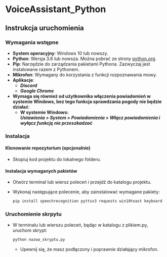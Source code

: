 # VoiceAssistant_Python




## Instrukcja uruchomienia

### Wymagania wstępne

- **System operacyjny**: Windows 10 lub nowszy.
- **Python**: Wersja 3.6 lub nowsza. Można pobrać ze strony [python.org](https://www.python.org/).
- **Pip**: Narzędzie do zarządzania pakietami Pythona. Zazwyczaj jest instalowane razem z Pythonem.
- **Mikrofon**: Wymagany do korzystania z funkcji rozpoznawania mowy.
- **Aplikacje**:
  - ***Discord***
  - ***Google Chrome***
- **Wymaga się również od użytkownika włączenia powiadomień w systemie Windows, bez tego funkcja sprawdzania pogody nie będzie działać**: 
  - **W systemie Windows:** \
  ***Ustawienia > System > Powiadomienia > Włącz powiadomienia i wyłącz funkcję nie przeszkadzać***  
### Instalacja

#### Klonowanie repozytorium (opcjonalnie)

- Skopiuj kod projektu do lokalnego folderu.

#### Instalacja wymaganych pakietów

- Otwórz terminal lub wiersz poleceń i przejdź do katalogu projektu.
- Wykonaj następujące polecenie, aby zainstalować wymagane pakiety:

  ```bash
  pip install speechrecognition pyttsx3 requests win10toast keyboard


### Uruchomienie skrpytu
- W terminalu lub wierszu poleceń, będąc w katalogu z plikiem.py, uruchom skrypt:

  ```bash
  python nazwa_skryptu.py
  ```
  - Upewnij się, że masz podłączony i poprawnie działający mikrofon.
  
